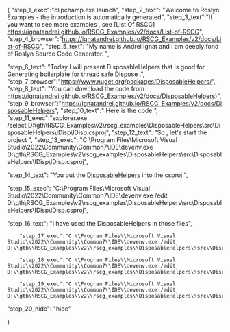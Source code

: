 {
    "step_1_exec":"clipchamp.exe launch",
    "step_2_text": "Welcome to Roslyn Examples - the introduction is automatically generated",
    "step_3_text":"If you want to see more examples , see  [List Of RSCG] https://ignatandrei.github.io/RSCG_Examples/v2/docs/List-of-RSCG",
    "step_4_browser":"https://ignatandrei.github.io/RSCG_Examples/v2/docs/List-of-RSCG",
    "step_5_text": "My name is Andrei Ignat and I am deeply fond of Roslyn Source Code Generator. ",

"step_6_text": "Today I will present DisposableHelpers  that is good for Generating boilerplate for thread safe Dispose .",
"step_7_browser":"https://www.nuget.org/packages/DisposableHelpers/",
"step_8_text": "You can download the code from https://ignatandrei.github.io/RSCG_Examples/v2/docs/DisposableHelpers)",
"step_9_browser":"https://ignatandrei.github.io/RSCG_Examples/v2/docs/DisposableHelpers",
"step_10_text":" Here is the code ",
"step_11_exec":"explorer.exe /select,D:\\gth\\RSCG_Examples\\v2\\rscg_examples\\DisposableHelpers\\src\\DisposableHelpers\\IDisp\\IDisp.csproj",
"step_12_text": "So , let's start the project ",
"step_13_exec": "C:\\Program Files\\Microsoft Visual Studio\\2022\\Community\\Common7\\IDE\\devenv.exe D:\\gth\\RSCG_Examples\\v2\\rscg_examples\\DisposableHelpers\\src\\DisposableHelpers\\IDisp\\IDisp.csproj",

"step_14_text": "You put the  [DisposableHelpers](https://www.nuget.org/packages/DisposableHelpers/) into the csproj ",

"step_15_exec": "C:\\Program Files\\Microsoft Visual Studio\\2022\\Community\\Common7\\IDE\\devenv.exe /edit D:\\gth\\RSCG_Examples\\v2\\rscg_examples\\DisposableHelpers\\src\\DisposableHelpers\\IDisp\\IDisp.csproj",

"step_16_text": "I have used the DisposableHelpers in those files",


        "step_17_exec":"C:\\Program Files\\Microsoft Visual Studio\\2022\\Community\\Common7\\IDE\\devenv.exe /edit D:\\gth\\RSCG_Examples\\v2\\rscg_examples\\DisposableHelpers\\src\\DisposableHelpers\\IDisp\\ConnectionDB.cs",
    
        "step_18_exec":"C:\\Program Files\\Microsoft Visual Studio\\2022\\Community\\Common7\\IDE\\devenv.exe /edit D:\\gth\\RSCG_Examples\\v2\\rscg_examples\\DisposableHelpers\\src\\DisposableHelpers\\IDisp\\DALDB.cs",
    
        "step_19_exec":"C:\\Program Files\\Microsoft Visual Studio\\2022\\Community\\Common7\\IDE\\devenv.exe /edit D:\\gth\\RSCG_Examples\\v2\\rscg_examples\\DisposableHelpers\\src\\DisposableHelpers\\IDisp\\Program.cs",
    
"step_20_hide": "hide"


}